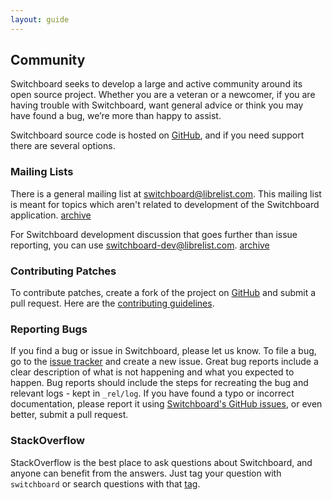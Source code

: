 ```yaml
---
layout: guide
---
```


## Community

Switchboard seeks to develop a large and active community around its
open source project. Whether you are a veteran or a newcomer, if you
are having trouble with Switchboard, want general advice or think you
may have found a bug, we’re more than happy to assist.

Switchboard source code is hosted on <a
href="https://github.com/thusfresh/switchboard">GitHub</a>, and if
you need support there are several options.

### Mailing Lists

There is a general mailing list at <switchboard@librelist.com>. This
mailing list is meant for topics which aren't related to development
of the Switchboard application.
[archive](http://librelist.com/browser/switchboard/)

For Switchboard development discussion that goes further than issue
reporting, you can use <switchboard-dev@librelist.com>.
[archive](http://librelist.com/browser/switchboarddev/)

### Contributing Patches

To contribute patches, create a fork of the project on
[GitHub](https://github.com/thusfresh/switchboard) and submit a pull
request. Here are the
[contributing guidelines](https://github.com/thusfresh/switchboard/blob/master/CONTRIBUTING.md).

### Reporting Bugs

If you find a bug or issue in Switchboard, please let us know. To file
a bug, go to the
[issue tracker](https://github.com/thusfresh/switchboard/issues?state=open) and create a
new issue. Great bug reports include a clear description of what is
not happening and what you expected to happen. Bug reports should
include the steps for recreating the bug and relevant logs - kept in
`_rel/log`. If you have found a typo or incorrect documentation,
please report it using
[Switchboard's GitHub issues](https://github.com/thusfresh/switchboard),
or even better, submit a pull request.

### StackOverflow

StackOverflow is the best place to ask questions about Switchboard,
and anyone can benefit from the answers.  Just tag your question with
`switchboard` or search questions with that
[tag](http://stackoverflow.com/questions/tagged/switchboard).
